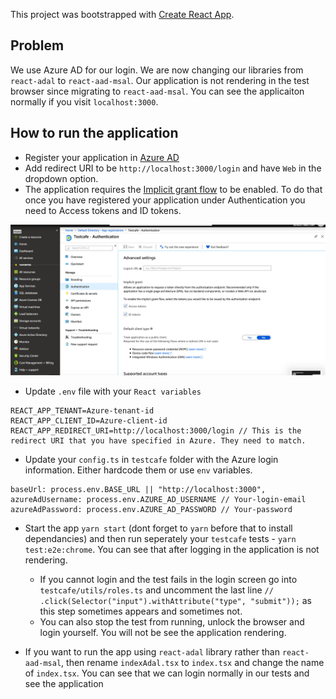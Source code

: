 This project was bootstrapped with [Create React App](https://github.com/facebook/create-react-app).

## Problem

We use Azure AD for our login. We are now changing our libraries from `react-adal` to `react-aad-msal`. Our application is not rendering in the test browser since migrating to `react-aad-msal`. You can see the applicaiton normally if you visit `localhost:3000`.

## How to run the application

- Register your application in [Azure AD](https://docs.microsoft.com/en-us/azure/active-directory/develop/quickstart-register-app)
- Add redirect URI to be `http://localhost:3000/login` and have `Web` in the dropdown option.
- The application requires the [Implicit grant flow](https://docs.microsoft.com/en-us/azure/active-directory/develop/v2-oauth2-implicit-grant-flow) to be enabled. To do that once you have registered your application under Authentication you need to Access tokens and ID tokens.

![azure](https://github.com/zsid/testcafe-azure-ad/blob/master/azureAd.png)

- Update `.env` file with your `React variables`

```
REACT_APP_TENANT=Azure-tenant-id
REACT_APP_CLIENT_ID=Azure-client-id
REACT_APP_REDIRECT_URI=http://localhost:3000/login // This is the redirect URI that you have specified in Azure. They need to match.
```

- Update your `config.ts` in `testcafe` folder with the Azure login information. Either hardcode them or use `env` variables.

```
baseUrl: process.env.BASE_URL || "http://localhost:3000",
azureAdUsername: process.env.AZURE_AD_USERNAME // Your-login-email
azureAdPassword: process.env.AZURE_AD_PASSWORD // Your-password
```

- Start the app `yarn start` (dont forget to `yarn` before that to install dependancies) and then run seperately your `testcafe` tests - `yarn test:e2e:chrome`. You can see that after logging in the application is not rendering.

  - If you cannot login and the test fails in the login screen go into `testcafe/utils/roles.ts` and uncomment the last line `// .click(Selector("input").withAttribute("type", "submit"));` as this step sometimes appears and sometimes not.
  - You can also stop the test from running, unlock the browser and login yourself. You will not be see the application rendering.

- If you want to run the app using `react-adal` library rather than `react-aad-msal`, then rename `indexAdal.tsx` to `index.tsx` and change the name of `index.tsx`. You can see that we can login normally in our tests and see the application
